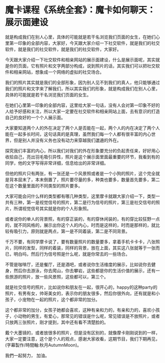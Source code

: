 # 魔卡课程《系统全套》：魔卡如何聊天：展示面建设

就是构成我们在别人心里，具体的可能就是若干名浏览我们页面的女生，在她们心里第一印象的全部内容，大家好，今天跟大家介绍一下社交软件，就是我们的社交软件，就是我们的社交软件，就是我们的社交软件，大家好。

今天跟大家介绍一下社交软件和相亲网站的展示面建设，什么是展示面呢，其实就是你的页面，它有照片和文字两部分构成，说到照片的话，其实我们可以把社交软件和相亲网站，想象成一个网络的虚拟的社交场合。

我们的照片其实就是我们的全部形象，因为别人见不到我们的真人，他只能够通过我们的照片和文字来了解我们，所以其实我们的形象，就是构成我们在别人心里，具体的可能就是若干名浏览我们页面的女生。

在她们心里第一印象的全部内容，这里给大家一句话，没有人会对第一印象不好的人给予好感和关注，所以大家一定要在社交软件和相亲网站上面，去有意识的打造自己的良好的一个个人展示面。

大家要知道两个人的外在决定了两个人是否能在一起，两个人的内在决定了两个人能在一起多长时间，这句话真的是真理，虽然我们每一个人都有很丰富的内心世界，但是别人并没有义务也没有动力来穿越我们邋遢的外在。

探究我们丰富的内心，所以我们对我们的外在形象要充分的负起责任来，好好用心收拾自己，亮出羽毛吸引异性，照片是这个展示面里面最重要的环节，我看到有的同学，他的文字写得非常详细，信息给出的非常详细。

但他的照片只有两张，有一张还是一个风景照或者是一个小狗的照片，这个完全就是背本屈末了，本末倒置了，照片要尽量的多，种类也要多，数量首先要多，第二在这个数量里面的不同类型的照片要多。

大家可能会问什么样的类型都有哪几种类型，这里摩卡就跟大家介绍一下，类型一共有三种，第一是视觉信号的照片，第二是行为信号的照片，第三是社交信号的照片，所谓视觉信号其实就是你的个人形象照。

或者说你的单人的背景照，有的穿正装的，有的穿休闲装的，有的穿比较狂野一点的，就不同风格的，展示出你这个人的内心，时而是这样的，时而是那样的，就比较有吸引力，原则就是两点，第一是不同着装，第二是不同背景。

千万不要，有同学摩卡说了，要有数量照片的数量要多，拿着手机卡卡卡，八张照片，同样的发型，同样的着装，同样的背景，放在上面，其实这八张就等于一张而已，明白吗，然后行为信号照是什么呢，就是你常去的一些场合。

不管是咖啡厅，还是餐厅，还是酒吧，或者说你生活维度的展示，比如说你去健身，然后你去游泳，你去爬山，你去攀岩，这些都是你的生活价值的展示，还有一些旅游的照片，放一些风景照，这些都可以，第三个。

就是社交信号的照片，比如说你和朋友在一起，很开心的，happy的这种party的照片，有男有女，帅哥美女的，表示你的朋友很多，然后你很外向，还有就是和小孩子，小宠物在一起的照片，这个都非常的加分。

这个都非常的加分，女孩子她都会喜欢，这种有亲和力的，有亲和力的，喜欢小孩子，小动物的男生，有爱心，那常见的错误是什么呢，常见错误是不放照片，或者只放两三张照片，刚才提到，其中还有看不清楚脸的。

戴个大墨镜的，或者放很多的照片，但是没有区别的，就像摩卡刚刚说到的一样，大家一定要注意，这个是个人的观点，感谢大家收看，这期节目，我们下期再见，(字幕製作/時間軸:秋月AutumnMoon)。

我們一起努力， 加油。